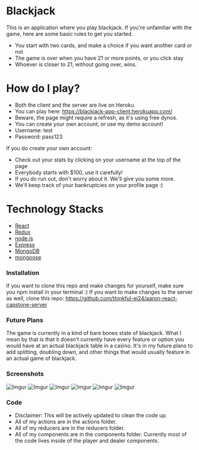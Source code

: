 # Blackjack


This is an application where you play blackjack. If you're unfamiliar with the game, here are some basic rules to get you started.

  - You start with two cards, and make a choice if you want another card or not
  - The game is over when you have 21 or more points, or you click stay
  - Whoever is closer to 21, without going over, wins.

# How do I play?

  - Both the client and the server are live on Heroku.
  - You can play here: https://blackjack-app-client.herokuapp.com/
  - Beware, the page might require a refresh, as it's using free dynos.
  - You can create your own account, or use my demo account!
  - Username: test
  - Password: pass123


If you do create your own account:
  - Check out your stats by clicking on your username at the top of the page
  - Everybody starts with $100, use it carefully!
  - If you do run out, don't worry about it. We'll give you some more.
  - We'll keep track of your bankruptcies on your profile page :)

# Technology Stacks

* [React](https://reactjs.org/)
* [Redux](https://redux.js.org/)
* [node.js](https://nodejs.org/en/)
* [Express](https://expressjs.com/)
* [MongoDB](https://mongodb.com/)
* [mongoose](https://mongoosejs.com/)


### Installation

If you want to clone this repo and make changes for yourself, make sure you npm install in your terminal :)
If you want to make changes to the server as well, clone this repo: https://github.com/thinkful-ei24/aaron-react-capstone-server

### Future Plans

The game is currently in a kind of bare bones state of blackjack. What I mean by that is that it doesn't currently have every feature or option you would have at an actual blackjack table in a casino. It's in my future plans to add splitting, doubling down, and other things that would usually feature in an actual game of blackjack. 


### Screenshots

![Imgur](https://i.imgur.com/Wh2DQnc.jpg)
![Imgur](https://i.imgur.com/bU9AKBi.png)
![Imgur](https://i.imgur.com/0sXfoKd.png)
![Imgur](https://i.imgur.com/25kHTjL.png)
![Imgur](https://i.imgur.com/NUZtTfo.png)
![Imgur](https://i.imgur.com/b3SSApC.png)

### Code

* Disclaimer: This will be actively updated to clean the code up.
* All of my actions are in the actions folder.
* All of my reducers are in the reducers folder.
* All of my components are in the components folder. Currently most of the code lives inside of the player and dealer components.



[//]: # (These are reference links used in the body of this note and get stripped out when the markdown processor does its job. There is no need to format nicely because it shouldn't be seen. Thanks SO - http://stackoverflow.com/questions/4823468/store-comments-in-markdown-syntax)


   [dill]: <https://github.com/joemccann/dillinger>
   [git-repo-url]: <https://github.com/joemccann/dillinger.git>
   [john gruber]: <http://daringfireball.net>
   [df1]: <http://daringfireball.net/projects/markdown/>
   [markdown-it]: <https://github.com/markdown-it/markdown-it>
   [Ace Editor]: <http://ace.ajax.org>
   [node.js]: <http://nodejs.org>
   [Twitter Bootstrap]: <http://twitter.github.com/bootstrap/>
   [jQuery]: <http://jquery.com>
   [@tjholowaychuk]: <http://twitter.com/tjholowaychuk>
   [express]: <http://expressjs.com>
   [AngularJS]: <http://angularjs.org>
   [Gulp]: <http://gulpjs.com>

   [PlDb]: <https://github.com/joemccann/dillinger/tree/master/plugins/dropbox/README.md>
   [PlGh]: <https://github.com/joemccann/dillinger/tree/master/plugins/github/README.md>
   [PlGd]: <https://github.com/joemccann/dillinger/tree/master/plugins/googledrive/README.md>
   [PlOd]: <https://github.com/joemccann/dillinger/tree/master/plugins/onedrive/README.md>
   [PlMe]: <https://github.com/joemccann/dillinger/tree/master/plugins/medium/README.md>
   [PlGa]: <https://github.com/RahulHP/dillinger/blob/master/plugins/googleanalytics/README.md>
